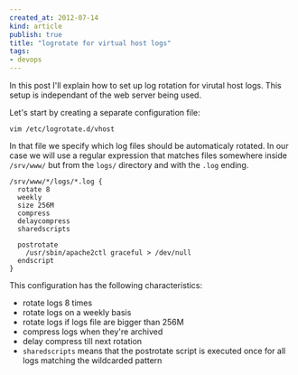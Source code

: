 ```yaml
---
created_at: 2012-07-14
kind: article
publish: true
title: "logrotate for virtual host logs"
tags:
- devops
---
```


In this post I'll explain how to set up log rotation for virutal host logs. This
setup is independant of the web server being used.

Let's start by creating a separate configuration file:

```
vim /etc/logrotate.d/vhost
```

In that file we specify which log files should be automaticaly rotated. In our case
we will use a regular expression that matches files somewhere inside `/srv/www/` but from
the `logs/` directory and with the `.log` ending.

```
/srv/www/*/logs/*.log {
  rotate 8
  weekly
  size 256M
  compress
  delaycompress
  sharedscripts

  postrotate
    /usr/sbin/apache2ctl graceful > /dev/null
  endscript
}
```

This configuration has the following characteristics:

 * rotate logs 8 times
 * rotate logs on a weekly basis
 * rotate logs if logs file are bigger than 256M
 * compress logs when they're archived
 * delay compress till next rotation
 * `sharedscripts` means that the postrotate script is executed once for all logs matching the wildcarded pattern
